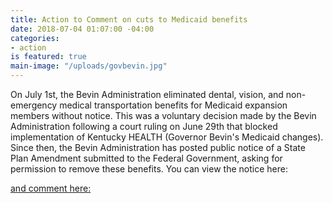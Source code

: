 ```yaml
---
title: Action to Comment on cuts to Medicaid benefits
date: 2018-07-04 01:07:00 -04:00
categories:
- action
is featured: true
main-image: "/uploads/govbevin.jpg"
---
```


On July 1st, the Bevin Administration eliminated dental, vision, and non-emergency medical transportation benefits for Medicaid expansion members without notice. This was a voluntary decision made by the Bevin Administration following a court ruling on June 29th that blocked implementation of Kentucky HEALTH (Governor Bevin's Medicaid changes). 
Since then, the Bevin Administration has posted public notice of a State Plan Amendment submitted to the Federal Government, asking for permission to remove these benefits. You can view the notice here:  

<a class="embedly-card" href="https://bit.ly/2KHVuFC/">

and comment here:

<a class="embedly-card" href="https://docs.google.com/forms/d/e/1FAIpQLSccWvLY8ZjofIYGZI5frMyDMhSSjGIL1JFTYKT7Bwdkst6WPQ/viewform/">

